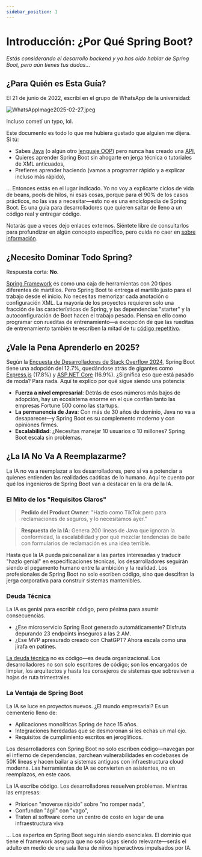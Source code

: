 ```yaml
---
sidebar_position: 1
---
```


# Introducción: ¿Por Qué Spring Boot?

_Estás considerando el desarrollo backend y ya has oído hablar de Spring Boot, pero aún tienes tus dudas…_

## ¿Para Quién es Esta Guía?

El 21 de junio de 2022, escribí en el grupo de WhatsApp de la universidad:

![WhatsAppImage2025-02-27.jpeg](/img/WhatsAppImage2025-02-27.jpeg)

Incluso cometí un typo, lol.

Este documento es todo lo que me hubiera gustado que alguien me dijera. Si tú:

* Sabes [Java](https://www.java.com/) (o algún otro [lenguaje OOP](https://www.freecodecamp.org/news/what-is-object-oriented-programming/)) pero nunca has creado una [API](https://aws.amazon.com/what-is/api/),
* Quieres aprender Spring Boot sin ahogarte en jerga técnica o tutoriales de XML anticuados,
* Prefieres aprender haciendo (vamos a programar rápido y a explicar incluso más rápido),

… Entonces estás en el lugar indicado. Yo no voy a explicarte ciclos de vida de beans, pools de hilos, ni esas cosas, porque para el 90% de los casos prácticos, no las vas a necesitar—esto no es una enciclopedia de Spring Boot. Es una guía para desarrolladores que quieren saltar de lleno a un código real y entregar código.

Notarás que a veces dejo enlaces externos. Siéntete libre de consultarlos para profundizar en algún concepto específico, pero cuida no caer en [sobre información](https://www.interaction-design.org/literature/article/information-overload-why-it-matters-and-how-to-combat-it).

## ¿Necesito Dominar Todo Spring?

Respuesta corta: **No**.

[Spring Framework](https://spring.io/projects/spring-framework) es como una caja de herramientas con 20 tipos diferentes de martillos. Pero Spring Boot te entrega el martillo justo para el trabajo desde el inicio. No necesitas memorizar cada anotación o configuración XML. La mayoría de los proyectos requieren solo una fracción de las características de Spring, y las dependencias "starter" y la autoconfiguración de Boot hacen el trabajo pesado. Piensa en ello como programar con rueditas de entrenamiento—a excepción de que las rueditas de entrenamiento también te escriben la mitad de tu [código repetitivo](https://aws.amazon.com/what-is/boilerplate-code/).

## ¿Vale la Pena Aprenderlo en 2025?

Según la [Encuesta de Desarrolladores de Stack Overflow 2024](https://survey.stackoverflow.co/2024/technology#most-popular-technologies-webframe), Spring Boot tiene una adopción del 12.7%, quedándose atrás de gigantes como [Express.js](https://expressjs.com/) (17.8%) y [ASP.NET Core](http://ASP.NET) (16.9%). ¿Significa eso que está pasado de moda? Para nada. Aquí te explico por qué sigue siendo una potencia:

* **Fuerza a nivel empresarial**: Detrás de esos números más bajos de adopción, hay un ecosistema enorme en el que confían tanto las empresas Fortune 500 como las startups.
* **La permanencia de Java**: Con más de 30 años de dominio, Java no va a desaparecer—y Spring Boot es su complemento moderno y con opiniones firmes.
* **Escalabilidad**: ¿Necesitas manejar 10 usuarios o 10 millones? Spring Boot escala sin problemas.

## ¿La IA No Va A Reemplazarme?

La IA no va a reemplazar a los desarrolladores, pero sí va a potenciar a quienes entienden las realidades caóticas de lo humano. Aquí te cuento por qué los ingenieros de Spring Boot van a destacar en la era de la IA.

### El Mito de los "Requisitos Claros"

> **Pedido del Product Owner**: "Hazlo como TikTok pero para reclamaciones de seguros, y lo necesitamos ayer."

> **Respuesta de la IA**: Genera 200 líneas de Java que ignoran la conformidad, la escalabilidad y por qué mezclar tendencias de baile con formularios de reclamación es una idea terrible.

Hasta que la IA pueda psicoanalizar a las partes interesadas y traducir "hazlo genial" en especificaciones técnicas, los desarrolladores seguirán siendo el pegamento humano entre la ambición y la realidad. Los profesionales de Spring Boot no solo escriben código, sino que descifran la jerga corporativa para construir sistemas mantenibles.

### Deuda Técnica

La IA es genial para escribir código, pero pésima para asumir consecuencias.

* ¿Ese microservicio Spring Boot generado automáticamente? Disfruta depurando 23 endpoints inseguros a las 2 AM.
* ¿Ese MVP apresurado creado con ChatGPT? Ahora escala como una jirafa en patines.

[La deuda técnica](https://www.productplan.com/glossary/technical-debt/) no es código—es deuda organizacional. Los desarrolladores no son solo escritores de código; son los encargados de limpiar, los arquitectos y hasta los consejeros de sistemas que sobreviven a hojas de ruta trimestrales.

### La Ventaja de Spring Boot

La IA se luce en proyectos nuevos. ¿El mundo empresarial? Es un cementerio lleno de:

* Aplicaciones monolíticas Spring de hace 15 años.
* Integraciones heredadas que se desmoronan si les echas un mal ojo.
* Requisitos de cumplimiento escritos en jeroglíficos.

Los desarrolladores con Spring Boot no solo escriben código—navegan por el infierno de dependencias, parchean vulnerabilidades en codebases de 50K líneas y hacen bailar a sistemas antiguos con infraestructura cloud moderna. Las herramientas de IA se convierten en asistentes, no en reemplazos, en este caos.

La IA escribe código. Los desarrolladores resuelven problemas. Mientras las empresas:

* Prioricen "moverse rápido" sobre "no romper nada",
* Confundan "ágil" con "vago",
* Traten al software como un centro de costo en lugar de una infraestructura viva

… Los expertos en Spring Boot seguirán siendo esenciales. El dominio que tiene el framework asegura que no solo sigas siendo relevante—serás el adulto en medio de una sala llena de niños hiperactivos impulsados por IA.